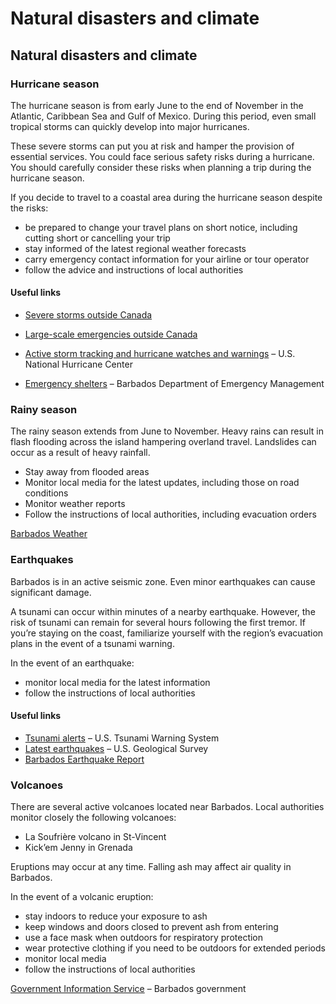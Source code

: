 # Natural disasters and climate

## Natural disasters and climate

### Hurricane season

The hurricane season is from early June to the end of November in the Atlantic, Caribbean Sea and Gulf of Mexico. During this period, even small tropical storms can quickly develop into major hurricanes.

These severe storms can put you at risk and hamper the provision of essential services. You could face serious safety risks during a hurricane. You should carefully consider these risks when planning a trip during the hurricane season.

If you decide to travel to a coastal area during the hurricane season despite the risks:

* be prepared to change your travel plans on short notice, including cutting short or cancelling your trip
* stay informed of the latest regional weather forecasts
* carry emergency contact information for your airline or tour operator
* follow the advice and instructions of local authorities

#### Useful links

* [Severe storms outside Canada](https://travel.gc.ca/travelling/health-safety/hurricanes-typhoons-cyclones-monsoons)
* [Large-scale emergencies outside Canada](https://travel.gc.ca/assistance/emergency-info/large-scale-emergencies-abroad)
* [Active storm tracking and hurricane watches and warnings](http://www.nhc.noaa.gov/) – U.S. National Hurricane Center

* [Emergency shelters](http://dem.gov.bb/index.php/emergency/shelter) – Barbados Department of Emergency Management

### Rainy season

The rainy season extends from June to November. Heavy rains can result in flash flooding across the island hampering overland travel. Landslides can occur as a result of heavy rainfall.

* Stay away from flooded areas
* Monitor local media for the latest updates, including those on road conditions
* Monitor weather reports
* Follow the instructions of local authorities, including evacuation orders

[Barbados Weather](https://www.barbadosweather.org/)

### Earthquakes

Barbados is in an active seismic zone. Even minor earthquakes can cause significant damage.

A tsunami can occur within minutes of a nearby earthquake. However, the risk of tsunami can remain for several hours following the first tremor. If you’re staying on the coast, familiarize yourself with the region’s evacuation plans in the event of a tsunami warning.

In the event of an earthquake:

* monitor local media for the latest information
* follow the instructions of local authorities

#### Useful links

* [Tsunami alerts](https://www.tsunami.gov/) – U.S. Tsunami Warning System
* [Latest earthquakes](https://earthquake.usgs.gov/earthquakes/map/) – U.S. Geological Survey
* [Barbados Earthquake Report](https://earthquakelist.org/barbados/)

### Volcanoes

There are several active volcanoes located near Barbados. Local authorities monitor closely the following volcanoes:

* La Soufrière volcano in St-Vincent
* Kick’em Jenny in Grenada

Eruptions may occur at any time. Falling ash may affect air quality in Barbados.

In the event of a volcanic eruption:

* stay indoors to reduce your exposure to ash
* keep windows and doors closed to prevent ash from entering
* use a face mask when outdoors for respiratory protection
* wear protective clothing if you need to be outdoors for extended periods
* monitor local media
* follow the instructions of local authorities

[Government Information Service](https://gisbarbados.gov.bb/) – Barbados government